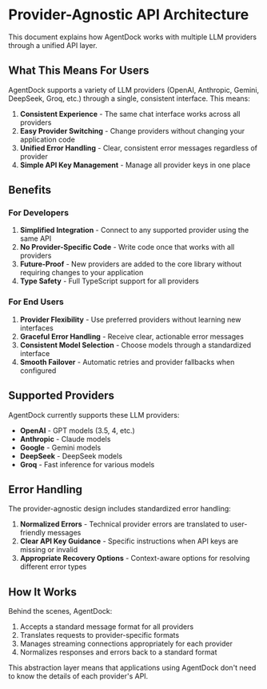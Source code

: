 # Provider-Agnostic API Architecture

This document explains how AgentDock works with multiple LLM providers through a unified API layer.

## What This Means For Users

AgentDock supports a variety of LLM providers (OpenAI, Anthropic, Gemini, DeepSeek, Groq, etc.) through a single, consistent interface. This means:

1. **Consistent Experience** - The same chat interface works across all providers
2. **Easy Provider Switching** - Change providers without changing your application code
3. **Unified Error Handling** - Clear, consistent error messages regardless of provider
4. **Simple API Key Management** - Manage all provider keys in one place

## Benefits

### For Developers

1. **Simplified Integration** - Connect to any supported provider using the same API
2. **No Provider-Specific Code** - Write code once that works with all providers
3. **Future-Proof** - New providers are added to the core library without requiring changes to your application
4. **Type Safety** - Full TypeScript support for all providers

### For End Users

1. **Provider Flexibility** - Use preferred providers without learning new interfaces
2. **Graceful Error Handling** - Receive clear, actionable error messages
3. **Consistent Model Selection** - Choose models through a standardized interface
4. **Smooth Failover** - Automatic retries and provider fallbacks when configured

## Supported Providers

AgentDock currently supports these LLM providers:

- **OpenAI** - GPT models (3.5, 4, etc.)
- **Anthropic** - Claude models
- **Google** - Gemini models
- **DeepSeek** - DeepSeek models
- **Groq** - Fast inference for various models

## Error Handling

The provider-agnostic design includes standardized error handling:

1. **Normalized Errors** - Technical provider errors are translated to user-friendly messages
2. **Clear API Key Guidance** - Specific instructions when API keys are missing or invalid
3. **Appropriate Recovery Options** - Context-aware options for resolving different error types

## How It Works

Behind the scenes, AgentDock:

1. Accepts a standard message format for all providers
2. Translates requests to provider-specific formats
3. Manages streaming connections appropriately for each provider
4. Normalizes responses and errors back to a standard format

This abstraction layer means that applications using AgentDock don't need to know the details of each provider's API. 